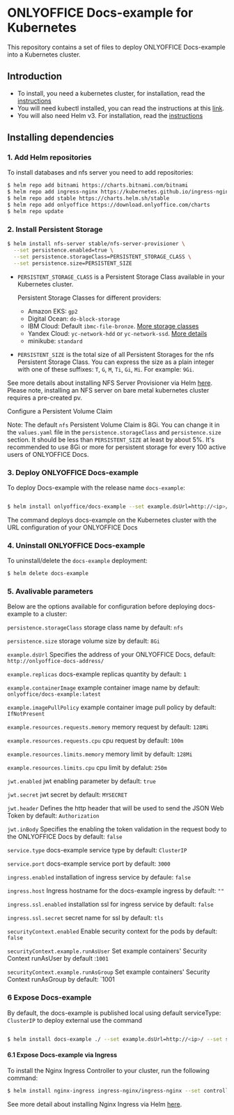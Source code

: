 # ONLYOFFICE Docs-example for Kubernetes

This repository contains a set of files to deploy ONLYOFFICE Docs-example into a Kubernetes cluster.

## Introduction

- To install, you need a kubernetes cluster, for installation, read the [instructions](https://kubernetes.io/docs/setup/) 
- You will need kubectl installed, you can read the instructions at this [link](https://kubernetes.io/docs/tasks/tools/).
- You will also need Helm v3. For installation, read the [instructions](https://helm.sh/docs/intro/install/)

## Installing dependencies  

### 1. Add Helm repositories

To install databases and nfs server you need to add repositories:

```bash
$ helm repo add bitnami https://charts.bitnami.com/bitnami
$ helm repo add ingress-nginx https://kubernetes.github.io/ingress-nginx
$ helm repo add stable https://charts.helm.sh/stable
$ helm repo add onlyoffice https://download.onlyoffice.com/charts
$ helm repo update
```
### 2. Install Persistent Storage

```bash
$ helm install nfs-server stable/nfs-server-provisioner \
  --set persistence.enabled=true \
  --set persistence.storageClass=PERSISTENT_STORAGE_CLASS \
  --set persistence.size=PERSISTENT_SIZE
```

- `PERSISTENT_STORAGE_CLASS` is a Persistent Storage Class available in your Kubernetes cluster.

  Persistent Storage Classes for different providers:
  - Amazon EKS: `gp2`
  - Digital Ocean: `do-block-storage`
  - IBM Cloud: Default `ibmc-file-bronze`. [More storage classes](https://cloud.ibm.com/docs/containers?topic=containers-file_storage)
  - Yandex Cloud: `yc-network-hdd` or `yc-network-ssd`. [More details](https://cloud.yandex.ru/docs/managed-kubernetes/operations/volumes/manage-storage-class)
  - minikube: `standard`

- `PERSISTENT_SIZE` is the total size of all Persistent Storages for the nfs Persistent Storage Class. You can express the size as a plain integer with one of these suffixes: `T`, `G`, `M`, `Ti`, `Gi`, `Mi`. For example: `9Gi`.

See more details about installing NFS Server Provisioner via Helm [here](https://github.com/helm/charts/tree/master/stable/nfs-server-provisioner#nfs-server-provisioner).
Please note, installing an NFS server on bare metal kubernetes cluster requires a pre-created pv.

Configure a Persistent Volume Claim

Note: The default `nfs` Persistent Volume Claim is 8Gi. You can change it in the `values.yaml` file in the `persistence.storageClass` and `persistence.size` section. It should be less than `PERSISTENT_SIZE` at least by about 5%. It's recommended to use 8Gi or more for persistent storage for every 100 active users of ONLYOFFICE Docs.

### 3. Deploy ONLYOFFICE Docs-example

To deploy Docs-example with the release name `docs-example`:

```bash

$ helm install onlyoffice/docs-example --set example.dsUrl=http://<ip>/
```

The command deploys docs-example on the Kubernetes cluster with the URL configuration of your ONLYOFFICE Docs

### 4. Uninstall ONLYOFFICE Docs-example

To uninstall/delete the `docs-example` deployment:

```bash
$ helm delete docs-example

```

### 5. Avalivable parameters

Below are the options available for configuration before deploying docs-example to a cluster: 

`persistence.storageClass` storage class name by default: `nfs`

`persistence.size` storage volume size by default: `8Gi`

`example.dsUrl` Specifies the address of your ONLYOFFICE Docs, default: `http://onlyoffice-docs-address/`

`example.replicas` docs-example replicas quantity by default: `1`

`example.containerImage` example container image name by default: `onlyoffice/docs-example:latest`

`example.imagePullPolicy` example container image pull policy by default: `IfNotPresent`

`example.resources.requests.memory` memory request by default: `128Mi`

`example.resources.requests.cpu` cpu request by default: `100m`

`example.resources.limits.memory` memory limit by default: `128Mi`

`example.resources.limits.cpu` cpu limit by defalut: `250m`

`jwt.enabled` jwt enabling parameter by default: `true`

`jwt.secret` jwt secret by default: `MYSECRET`

`jwt.header` Defines the http header that will be used to send the JSON Web Token by default: `Authorization`

`jwt.inBody` Specifies the enabling the token validation in the request body to the ONLYOFFICE Docs by default: `false` 

`service.type` docs-example service type by default: `ClusterIP`

`service.port` docs-example service port by default: `3000`

`ingress.enabled` installation of ingress service by defaule: `false`

`ingress.host` Ingress hostname for the docs-example ingress by default: `""`

`ingress.ssl.enabled` installation ssl for ingress service by default: `false`

`ingress.ssl.secret` secret name for ssl by default: `tls`

`securityContext.enabled` Enable security context for the pods by default: `false`

`securityContext.example.runAsUser` Set example containers' Security Context runAsUser by default :`1001`

`securityContext.example.runAsGroup` Set example containers' Security Context runAsGroup by default: `1001

### 6 Expose Docs-example

By default, the docs-example is published local using default serviceType: `ClusterIP` to deploy external use the command 

```bash

$ helm install docs-example ./ --set example.dsUrl=http://<ip>/ --set service.type=LoadBalancer
```

#### 6.1 Expose Docs-example via Ingress

To install the Nginx Ingress Controller to your cluster, run the following command:

```bash
$ helm install nginx-ingress ingress-nginx/ingress-nginx --set controller.publishService.enabled=true,controller.replicaCount=2
```

See more detail about installing Nginx Ingress via Helm [here](https://github.com/kubernetes/ingress-nginx/tree/master/charts/ingress-nginx).
